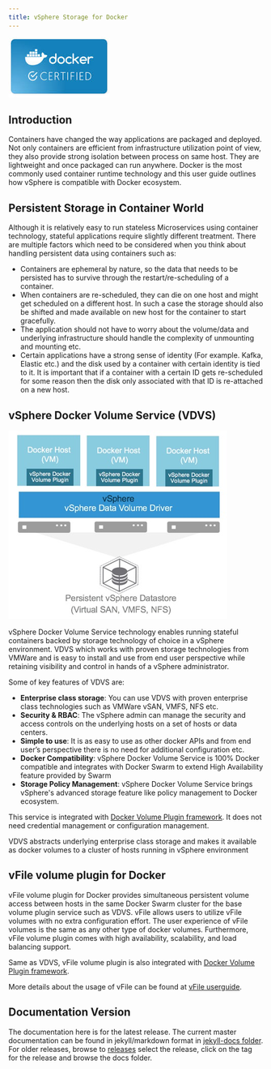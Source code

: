 ```yaml
---
title: vSphere Storage for Docker
---
```

![Image](images/docker-cert.jpeg)

## Introduction

Containers have changed the way applications are packaged and deployed. Not only containers are efficient from infrastructure utilization point of view, they also provide strong isolation between process on same host. They are lightweight and once packaged can run anywhere. Docker is the most commonly used container runtime technology and this user guide outlines how vSphere is compatible with Docker ecosystem.

## Persistent Storage in Container World

Although it is relatively easy to run stateless Microservices using container technology, stateful applications require slightly different treatment. There are multiple factors which need to be considered when you think about handling persistent data using containers such as:

* Containers are ephemeral by nature, so the data that needs to be persisted has to survive through the restart/re-scheduling of a container.
* When containers are re-scheduled, they can die on one host and might get scheduled on a different host. In such a case the storage should also be shifted and made available on new host for the container to start gracefully.
* The application should not have to worry about the volume/data and underlying infrastructure should handle the complexity of unmounting and mounting etc.
* Certain applications have a strong sense of identity (For example. Kafka, Elastic etc.) and the disk used by a container with certain identity is tied to it. It is important that if a container with a certain ID gets re-scheduled for some reason then the disk only associated with that ID is re-attached on a new host.

## vSphere Docker Volume Service (VDVS)

![Image](images/vSphereDatastore.jpg)

vSphere Docker Volume Service technology enables running stateful containers backed by storage technology of choice in a vSphere environment. VDVS which works with proven storage technologies from VMWare and is easy to install and use from end user perspective while retaining visibility and control in hands of a vSphere administrator.

Some of key features of VDVS are:

* **Enterprise class storage**: You can use VDVS with proven enterprise class technologies such as VMWare vSAN, VMFS, NFS etc.
* **Security & RBAC**: The vSphere admin can manage the security and access controls on the underlying hosts on a set of hosts or data centers.
* **Simple to use**: It is as easy to use as other docker APIs and from end user’s perspective there is no need for additional configuration etc.
* **Docker Compatibility**: vSphere Docker Volume Service is 100% Docker compatible and integrates with Docker Swarm to extend High Availability feature provided by Swarm
* **Storage Policy Management**: vSphere Docker Volume Service brings vSphere's advanced storage feature like policy management to Docker ecosystem.

This service is integrated with [Docker Volume Plugin framework](https://docs.docker.com/engine/extend/plugins_volume/). It does not need credential management or configuration management.

VDVS abstracts underlying enterprise class storage and makes it available as docker volumes to a cluster of hosts running in vSphere environment

## vFile volume plugin for Docker

vFile volume plugin for Docker provides simultaneous persistent volume access between hosts in the same Docker Swarm cluster for the base volume plugin service such as VDVS.
vFile allows users to utilize vFile volumes with no extra configuration effort. The user experience of vFile volumes is the same as any other type of docker volumes.
Furthermore, vFile volume plugin comes with high availability, scalability, and load balancing support.

Same as VDVS, vFile volume plugin is also integrated with [Docker Volume Plugin framework](https://docs.docker.com/engine/extend/plugins_volume/).

More details about the usage of vFile can be found at [vFile userguide](http://vmware.github.io/vsphere-storage-for-docker/documentation/vfile-plugin.html).

## Documentation Version

The documentation here is for the latest release. The current master documentation can be found in jekyll/markdown format in [jekyll-docs folder](https://github.com/vmware/vsphere-storage-for-docker/tree/gh-pages/jekyll-docs). For older releases, browse to [releases](https://github.com/vmware/vsphere-storage-for-docker/releases) select the release, click on the tag for the release and browse the docs folder.
